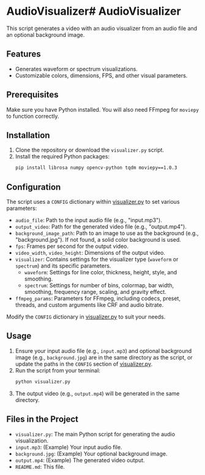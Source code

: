 # AudioVisualizer# AudioVisualizer

This script generates a video with an audio visualizer from an audio file and an optional background image.

## Features

-   Generates waveform or spectrum visualizations.
-   Customizable colors, dimensions, FPS, and other visual parameters.

## Prerequisites

Make sure you have Python installed. You will also need FFmpeg for `moviepy` to function correctly.

## Installation

1.  Clone the repository or download the `visualizer.py` script.
2.  Install the required Python packages:
    ```sh
    pip install librosa numpy opencv-python tqdm moviepy==1.0.3
    ```

## Configuration

The script uses a `CONFIG` dictionary within [visualizer.py](d:\Projects\AudioVisualizer\visualizer.py) to set various parameters:

-   `audio_file`: Path to the input audio file (e.g., "input.mp3").
-   `output_video`: Path for the generated video file (e.g., "output.mp4").
-   `background_image_path`: Path to an image to use as the background (e.g., "background.jpg"). If not found, a solid color background is used.
-   `fps`: Frames per second for the output video.
-   `video_width`, `video_height`: Dimensions of the output video.
-   `visualizer`: Contains settings for the visualizer type (`waveform` or `spectrum`) and its specific parameters.
    -   `waveform`: Settings for line color, thickness, height, style, and smoothing.
    -   `spectrum`: Settings for number of bins, colormap, bar width, smoothing, frequency range, scaling, and gravity effect.
-   `ffmpeg_params`: Parameters for FFmpeg, including codecs, preset, threads, and custom arguments like CRF and audio bitrate.

Modify the `CONFIG` dictionary in [visualizer.py](d:\Projects\AudioVisualizer\visualizer.py) to suit your needs.

## Usage

1.  Ensure your input audio file (e.g., `input.mp3`) and optional background image (e.g., `background.jpg`) are in the same directory as the script, or update the paths in the `CONFIG` section of [visualizer.py](d:\Projects\AudioVisualizer\visualizer.py).
2.  Run the script from your terminal:
    ```sh
    python visualizer.py
    ```
3.  The output video (e.g., `output.mp4`) will be generated in the same directory.

## Files in the Project

-   `visualizer.py`: The main Python script for generating the audio visualization.
-   `input.mp3`: (Example) Your input audio file.
-   `background.jpg`: (Example) Your optional background image.
-   `output.mp4`: (Example) The generated video output.
-   `README.md`: This file.